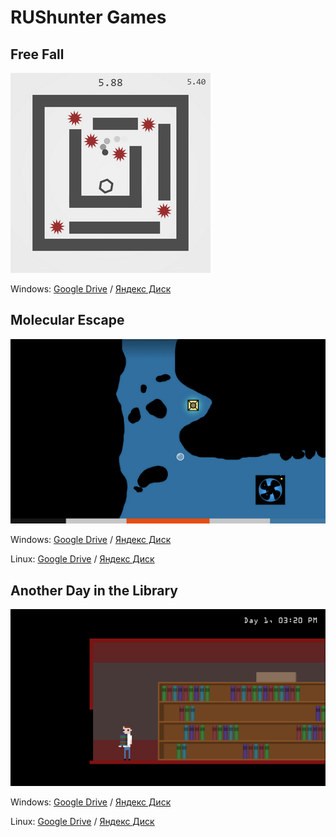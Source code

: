# RUShunter Games

## Free Fall
![screenshot](/images/Free_Fall/Screenshot_2.png)

Windows: [Google Drive](https://drive.google.com/file/d/1f-pgcGE0WvGZYvPwKH2V-66moR6lH8i9/view?usp=drive_link) / [Яндекс Диск](https://disk.yandex.ru/d/mEC6DpfC6pRDEg) 


## Molecular Escape
![screenshot](/images/molecular/Screenshot_6.png)

Windows: [Google Drive](https://drive.google.com/file/d/1tBO09PoyjNeFJevk5vSkkpML8UUnZfEw/view?usp=drive_link) / [Яндекс Диск](https://disk.yandex.ru/d/wVasa0CtOcVbjw)

Linux: [Google Drive](https://drive.google.com/file/d/1rPNNaZIGl0LjxLFHjec5Skwg4cFVaIHx/view?usp=drive_link) / [Яндекс Диск](https://disk.yandex.ru/d/8FemMHsKIQ3x1Q)


## Another Day in the Library
![screenshot](/images/adl/Screenshot_3.png)

Windows: [Google Drive](https://drive.google.com/file/d/1p-nNSTZt8eEc47aPhUKdYr9FXJWbjwlA/view?usp=drive_link) / [Яндекс Диск](https://disk.yandex.ru/d/Q3XjJgQq6KJ0zQ)

Linux: [Google Drive](https://drive.google.com/file/d/1lK1kKDqDwr_t51CiqIlrXyoIlwG5iicr/view?usp=drive_link) / [Яндекс Диск](https://disk.yandex.ru/d/7Mzmquf1qLix-g)